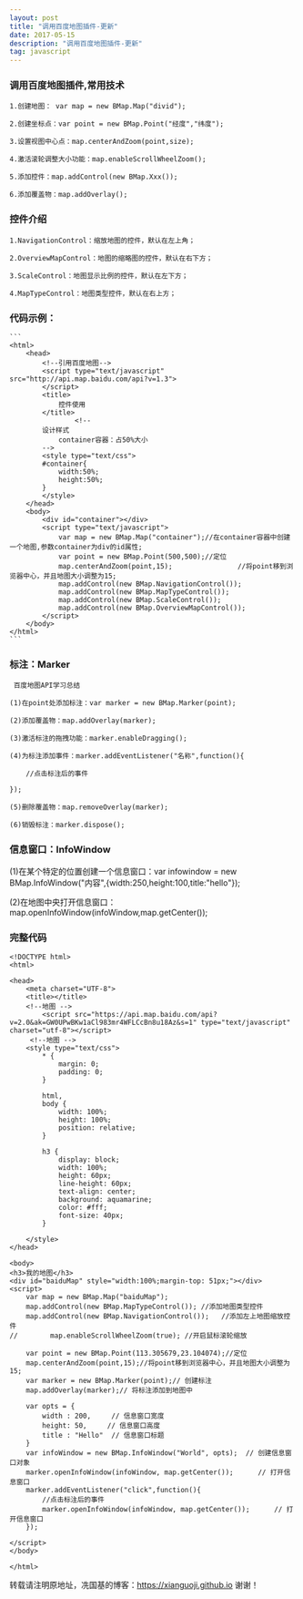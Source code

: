 ```yaml
---
layout: post
title: "调用百度地图插件-更新"
date: 2017-05-15
description: "调用百度地图插件-更新"
tag: javascript
---   
```


### 调用百度地图插件,常用技术

    1.创建地图： var map = new BMap.Map("divid");

    2.创建坐标点：var point = new BMap.Point("经度","纬度");

    3.设置视图中心点：map.centerAndZoom(point,size);

    4.激活滚轮调整大小功能：map.enableScrollWheelZoom();

    5.添加控件：map.addControl(new BMap.Xxx());

    6.添加覆盖物：map.addOverlay();


### 控件介绍


    1.NavigationControl：缩放地图的控件，默认在左上角；

    2.OverviewMapControl：地图的缩略图的控件，默认在右下方；

    3.ScaleControl：地图显示比例的控件，默认在左下方；

    4.MapTypeControl：地图类型控件，默认在右上方；

### 代码示例：

    ```
    <html>
    	<head>
    		<!--引用百度地图-->
    		<script type="text/javascript" src="http://api.map.baidu.com/api?v=1.3">
    		</script>
    		<title>
    			控件使用
    		</title>
    				<!--
    		设计样式
    			container容器：占50%大小
    		-->
    		<style type="text/css">
    		#container{
    			width:50%;
    			height:50%;
    		}
    		</style>
    	</head>
    	<body>
    		<div id="container"></div>
    		<script type="text/javascript">
    			var map = new BMap.Map("container");//在container容器中创建一个地图,参数container为div的id属性;
    			var point = new BMap.Point(500,500);//定位
    			map.centerAndZoom(point,15);				//将point移到浏览器中心，并且地图大小调整为15;
    			map.addControl(new BMap.NavigationControl());
    			map.addControl(new BMap.MapTypeControl());
    			map.addControl(new BMap.ScaleControl());
    			map.addControl(new BMap.OverviewMapControl());
    		</script>
    	</body>
    </html>
    ```


### 标注：Marker
     百度地图API学习总结

    (1)在point处添加标注：var marker = new BMap.Marker(point);

    (2)添加覆盖物：map.addOverlay(marker);

    (3)激活标注的拖拽功能：marker.enableDragging();

    (4)为标注添加事件：marker.addEventListener("名称",function(){

        //点击标注后的事件

    });

    (5)删除覆盖物：map.removeOverlay(marker);

    (6)销毁标注：marker.dispose();


### 信息窗口：InfoWindow

(1)在某个特定的位置创建一个信息窗口：var infowindow = new BMap.InfoWindow("内容",{width:250,height:100,title:"hello"});

(2)在地图中央打开信息窗口：map.openInfoWindow(infoWindow,map.getCenter());



### 完整代码
  ```
  <!DOCTYPE html>
  <html>

  <head>
      <meta charset="UTF-8">
      <title></title>
      <!--地图 -->
          <script src="https://api.map.baidu.com/api?v=2.0&ak=GW0UPwBKw1aCl983mr4WFLCcBn8u18Az&s=1" type="text/javascript" charset="utf-8"></script>
       <!--地图 -->
      <style type="text/css">
          * {
              margin: 0;
              padding: 0;
          }

          html,
          body {
              width: 100%;
              height: 100%;
              position: relative;
          }

          h3 {
              display: block;
              width: 100%;
              height: 60px;
              line-height: 60px;
              text-align: center;
              background: aquamarine;
              color: #fff;
              font-size: 40px;
          }

      </style>
  </head>

  <body>
  <h3>我的地图</h3>
  <div id="baiduMap" style="width:100%;margin-top: 51px;"></div>
  <script>
      var map = new BMap.Map("baiduMap");
      map.addControl(new BMap.MapTypeControl()); //添加地图类型控件
      map.addControl(new BMap.NavigationControl());   //添加左上地图缩放控件
  //        map.enableScrollWheelZoom(true); //开启鼠标滚轮缩放

      var point = new BMap.Point(113.305679,23.104074);//定位
      map.centerAndZoom(point,15);//将point移到浏览器中心，并且地图大小调整为15;
      var marker = new BMap.Marker(point);// 创建标注
      map.addOverlay(marker);// 将标注添加到地图中

      var opts = {
          width : 200,     // 信息窗口宽度
          height: 50,     // 信息窗口高度
          title : "Hello"  // 信息窗口标题
      }
      var infoWindow = new BMap.InfoWindow("World", opts);  // 创建信息窗口对象
      marker.openInfoWindow(infoWindow, map.getCenter());      // 打开信息窗口
      marker.addEventListener("click",function(){
          //点击标注后的事件
          marker.openInfoWindow(infoWindow, map.getCenter());      // 打开信息窗口
      });

  </script>
  </body>

  </html>
  ```







   转载请注明原地址，冼国基的博客：https://xianguoji.github.io 谢谢！
